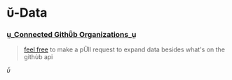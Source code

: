 # ῠ-Data

### ṳ_[Connected Githῧb Organizations](data.json)_ṳ
> [feel free](http://u.edu/) to make a pỮll request to expand data besides what's on the githὺb api

*ὗ*